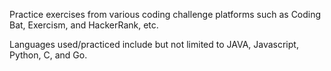 Practice exercises from various coding challenge platforms such as Coding Bat, Exercism, and HackerRank, etc.


Languages used/practiced include but not limited to JAVA, Javascript, Python, C, and Go.
